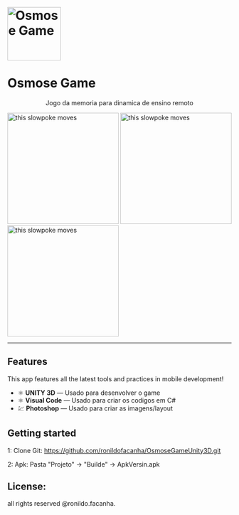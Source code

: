 
<h1 align="Osmose Game">
<br>
  <img src= "https://i.ibb.co/YWJhjVf/celula-gf.gif" alt="Osmose Game" width="120">
<br>
<br>
Osmose Game
</h1>

<p align="center">Jogo da memoria para dinamica de ensino remoto</p>


[//]: # (Add your gifs/images here:)
<div>
  <img src="https://i.ibb.co/2N3yRJ6/ez.gif" alt="this slowpoke moves"  width="250" />
  <img src="https://i.ibb.co/x6T6rQq/OsmoseGf.gif" alt="this slowpoke moves"  width="250" />
  <img src="https://i.ibb.co/mSdRkGZ/ezgif-com-gif-maker.gif" alt="this slowpoke moves"  width="250" />
</div>

<hr />

## Features
[//]: # (Add the features of your project here:)
This app features all the latest tools and practices in mobile development!

- ⚛️ **UNITY 3D** — Usado para desenvolver o game
- ⚛️ **Visual Code** — Usado para criar os codigos em C#
- 💹 **Photoshop** — Usado para criar as imagens/layout

## Getting started

1: Clone Git: https://github.com/ronildofacanha/OsmoseGameUnity3D.git

2: Apk: Pasta "Projeto" -> "Builde" -> ApkVersin.apk


## License:

all rights reserved @ronildo.facanha.

